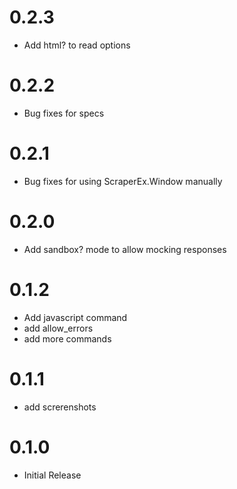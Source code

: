 # 0.2.3
- Add html? to read options

# 0.2.2
- Bug fixes for specs

# 0.2.1
- Bug fixes for using ScraperEx.Window manually

# 0.2.0
- Add sandbox? mode to allow mocking responses

# 0.1.2
- Add javascript command
- add allow_errors
- add more commands

# 0.1.1
- add screrenshots

# 0.1.0
- Initial Release
